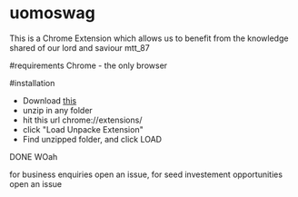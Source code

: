 # uomoswag
This is a Chrome Extension which allows us to benefit from the knowledge shared of our lord and saviour mtt_87

#requirements
Chrome - the only browser

#installation

* Download [this](https://github.com/orliesaurus/uomoswag/archive/master.zip) 
* unzip in any folder 
* hit this url chrome://extensions/ 
* click "Load Unpacke Extension" 
* Find unzipped folder, and click LOAD

DONE
WOah

for business enquiries open an issue, for seed investement opportunities open an issue 